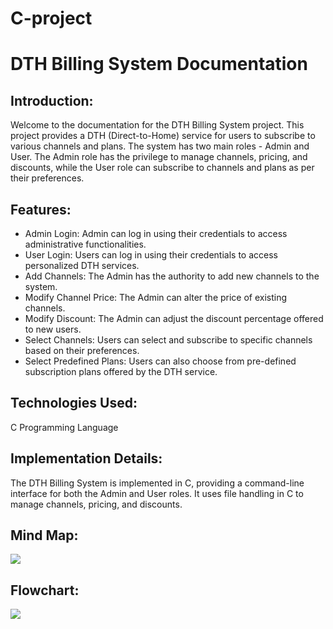 # C-project
  <h1>DTH Billing System Documentation</h1>

<h2>Introduction:</h2>
<p>Welcome to the documentation for the DTH Billing System project. This project provides a DTH (Direct-to-Home) service for users to subscribe to various channels and plans. The system has two main roles - Admin and User. The Admin role has the privilege to manage channels, pricing, and discounts, while the User role can subscribe to channels and plans as per their preferences.</p>

<h2>Features:</h2>
<ul>
    <li>Admin Login: Admin can log in using their credentials to access administrative functionalities.</li>
    <li>User Login: Users can log in using their credentials to access personalized DTH services.</li>
    <li>Add Channels: The Admin has the authority to add new channels to the system.</li>
    <li>Modify Channel Price: The Admin can alter the price of existing channels.</li>
    <li>Modify Discount: The Admin can adjust the discount percentage offered to new users.</li>
    <li>Select Channels: Users can select and subscribe to specific channels based on their preferences.</li>
    <li>Select Predefined Plans: Users can also choose from pre-defined subscription plans offered by the DTH service.</li>
</ul>

<h2>Technologies Used:</h2>
<p>C Programming Language</p>

<h2>Implementation Details:</h2>
<p>The DTH Billing System is implemented in C, providing a command-line interface for both the Admin and User roles. It uses file handling in C to manage channels, pricing, and discounts.</p>

<h2>Mind Map:</h2>
<img src="https://github.com/vaibhav-gosavi/C-project/blob/main/My%20First%20Board.jpg">



<h2>Flowchart:</h2>
<img src="https://github.com/vaibhav-gosavi/C-project/blob/main/second%20pic.jpg">

